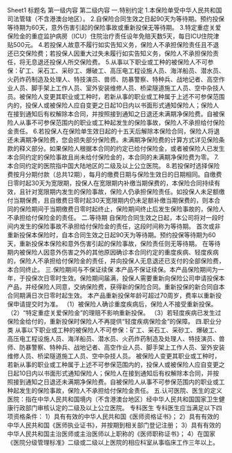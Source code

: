 Sheet1
	标题名	第一级内容	第二级内容
	一.特别约定
		1.本保险单受中华人民共和国司法管辖（不含港澳台地区）。
		2.自保险合同生效之日起90天为等待期。预约投保等待期为60天，意外伤害引起的保险事故或重新投保无等待期。
		3.特定重症关爱保险金的重症监护病房（ICU）住院治疗责任设年免赔天数5天，每日ICU住院津贴500元。
		4.若投保人故意不履行如实告知义务，保险人不承担保险责任且不退还已交保险费；若投保人因重大过失未履行如实告知义务，保险人不承担保险责任，将无息退还投保人所交保险费。
		5.从事以下职业或工种的被保险人不可参保：矿工、采石工、采砂工、爆破工、高压电工程设施人员、海洋船员、潜水员、火药炸药制造及处理人、特技演员、兽师、防暴警察、特种兵、战地记者、高空作业人员、脚手架上工作人员、室外安装维修人员、桥梁隧道施工人员、空中杂技人员。被保险人变更其职业或工种时，若新从事的职业或工种属于上述不可参保范围内的，投保人或被保险人应自变更之日起10日内以书面形式通知保险人；保险人在接到通知后有权解除本合同，并按照接到通知之日退还未满期净保险费。自被保险人从事不可参保范围内的职业或工种起发生的保险事故，保险人不承担给付保险金责任。
		6.若投保人在保险单生效日起的十五天后解除本保险合同，保险人将退还未满期净保险费，您会损失部分保险费。未满期净保险费的计算方式详见保险条款的释义部分。如果保险人根据本合同的约定已给付保险金，或者被保险人已发生本合同约定的保险事故且尚未给付保险金的，本合同的未满期净保险费为零。
		7.本合同约定的医院指中国大陆地区的二级及以上公立医院。
		8.若投保时选择保险费按月分期付款（总共12期），每月的缴费日期与保险生效日的日期相同。自缴费日零时起30天为宽限期，投保人在宽限期内补缴当期保费的，本保险合同持续有效，且针对宽限期内发生的保险事故，保险人仍承担保险责任。如投保人未足额缴付当期保费，且自缴费日零时起30天宽限期内仍未足额补缴当期保费的，则本合同的保险期间于当期缴费日零时起终止，保险期间终止后发生保险事故的，保险人不承担给付保险金的责任。
	二.等待期
		自保险合同生效之日起，本公司将对一段时间内发生的保险事故不承担给付保险金的责任，这段时间称为等待期。
		首次或非重新投保本保险时，自本合同生效之日起90天为等待期。预约投保等待期为60天，重新投保本保险和意外伤害引起的保险事故，保险责任则无等待期。
		在等待期内被保险人因意外伤害之外的其他原因确诊本合同约定的重度疾病、轻度疾病的，保险人不承担给付保险金的责任，并向投保人无息退还已支付的全部保险费，本合同终止。
	三.保险期间与不保证续保
		本产品不保证续保。本产品保险期间为一年，于投保次日零时生效。保险期间届满，投保人需要重新向保险公司申请投保本产品，并经保险人同意，交纳保险费，获得新的保险合同。重新投保的新合同自本合同期满日次日零时起生效。
		本产品重新投保年龄可超过70周岁，费率以重新投保申请提交时为准。
		（1）被保险人确诊重度疾病后，保险人不接受重新投保。
		（2）“特定重症关爱保险金”的理赔不影响重新投保。
		（3）若轻度疾病已发生过保险金给付的，重新投保时保险人不再提供“轻度疾病保险金”的保障。
	四.职业分类
		从事以下职业或工种的被保险人不可参保：矿工、采石工、采砂工、爆破工、高压电工程设施人员、海洋船员、潜水员、火药炸药制造及处理人、特技演员、兽师、防暴警察、特种兵、战地记者、高空作业人员、脚手架上工作人员、室外安装维修人员、桥梁隧道施工人员、空中杂技人员。
		被保险人变更其职业或工种时，若新从事的职业或工种属于上述不可参保范围内的，投保人或被保险人应自变更之日起10日内以书面形式通知保险人；保险人在接到通知后有权解除本合同，并按照接到通知之日退还未满期净保险费。自被保险人从事不可参保范围内的职业或工种起发生的保险事故，保险人不承担给付保险金责任。
	五.认可医院、医生的定义
		医院：指在中华人民共和国境内（不含港澳台地区）经中华人民共和国国家卫生健康行政部门审核认定的二级及以上公立医院。
		专科医生
			专科医生应当满足以下四项资格条件：
			1）具有有效的中华人民共和国《医师资格证书》；
			2）具有有效的中华人民共和国《医师执业证书》，并按期到相关部门登记注册；
			3）具有有效的中华人民共和国主治医师或主治医师以上职称的《医师职称证书》；
			4）在国家《医院分级管理标准》二级或二级以上医院的相应科室从事临床工作三年以上。



